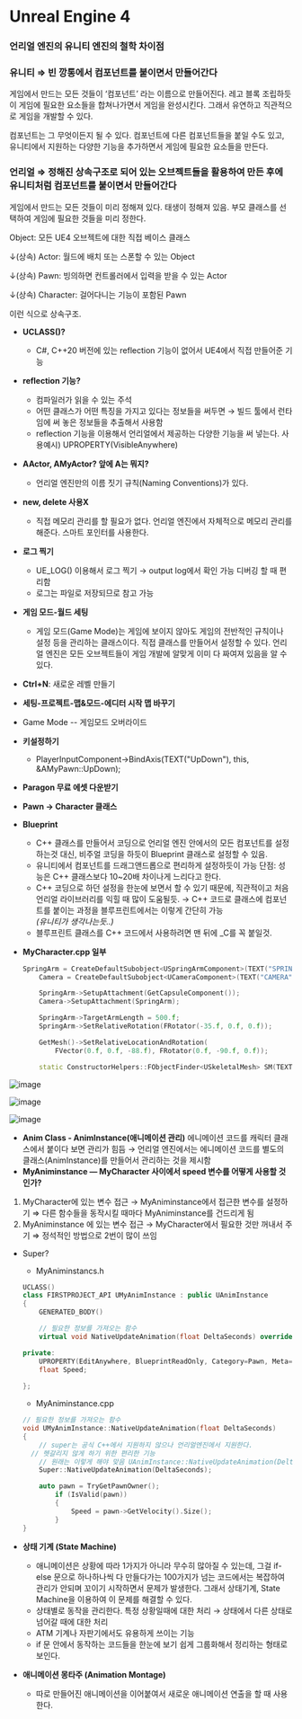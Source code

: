 # Unreal Engine 4

### 언리얼 엔진의 유니티 엔진의 철학 차이점

### **유니티 ⇒ 빈 깡통에서 컴포넌트를 붙이면서 만들어간다**

 게임에서 만드는 모든 것들이 ‘컴포넌트’ 라는 이름으로 만들어진다. 레고 블록 조립하듯이 게임에 필요한 요소들을 합쳐나가면서 게임을 완성시킨다. 그래서 유연하고 직관적으로 게임을 개발할 수 있다.

 컴포넌트는 그 무엇이든지 될 수 있다. 컴포넌트에 다른 컴포넌트들을 붙일 수도 있고, 유니티에서 지원하는 다양한 기능을 추가하면서 게임에 필요한 요소들을 만든다.

### 언리얼 ⇒ 정해진 상속구조로 되어 있는 오브젝트들을 활용하여 만든 후에 유니티처럼 컴포넌트를 붙이면서 만들어간다

 게임에서 만드는 모든 것들이 미리 정해져 있다. 태생이 정해져 있음. 부모 클래스를 선택하여 게임에 필요한 것들을 미리 정한다. 

Object: 모든 UE4 오브젝트에 대한 직접 베이스 클래스

↓(상속)
Actor: 월드에 배치 또는 스폰할 수 있는 Object

↓(상속)
Pawn: 빙의하면 컨트롤러에서 입력을 받을 수 있는 Actor

↓(상속)
Character: 걸어다니는 기능이 포함된 Pawn

이런 식으로 상속구조.

- **UCLASS()?**  
  - C#, C++20 버전에 있는 reflection 기능이 없어서 UE4에서 직접 만들어준 기능

- **reflection 기능?**
  - 컴파일러가 읽을 수 있는 주석
  - 어떤 클래스가 어떤 특징을 가지고 있다는 정보들을 써두면 → 빌드 툴에서 런타임에 써 놓은 정보들을 추출해서 사용함
  - reflection 기능을 이용해서 언리얼에서 제공하는 다양한 기능을 써 넣는다.
    사용예시) UPROPERTY(VisibleAnywhere)

- **AActor, AMyActor? 앞에 A는 뭐지?**
  - 언리얼 엔진만의 이름 짓기 규칙(Naming Conventions)가 있다.

- **new, delete 사용X**
  - 직접 메모리 관리를 할 필요가 없다. 언리얼 엔진에서 자체적으로 메모리 관리를 해준다. 스마트 포인터를 사용한다.

- **로그 찍기**
  - UE_LOG() 이용해서 로그 찍기 → output log에서 확인 가능 디버깅 할 때 편리함
  - 로그는 파일로 저장되므로 참고 가능

- **게임 모드-월드 세팅**
  - 게임 모드(Game Mode)는 게임에 보이지 않아도 게임의 전반적인 규칙이나 설정 등을 관리하는 클래스이다. 직접 클래스를 만들어서 설정할 수 있다. 언리얼 엔진은 모든 오브젝트들이 게임 개발에 알맞게 이미 다 짜여져 있음을 알 수 있다.

- **Ctrl+N**: 새로운 레벨 만들기

- **세팅-프로젝트-맵&모드-에디터 시작 맵 바꾸기**

- Game Mode -- 게임모드 오버라이드 

- **키설정하기**
  - PlayerInputComponent->BindAxis(TEXT("UpDown"), this, &AMyPawn::UpDown);

- **Paragon 무료 에셋 다운받기**

- **Pawn → Character 클래스**

- **Blueprint**
    - C++ 클래스를 만들어서 코딩으로 언리얼 엔진 안에서의 모든 컴포넌트를 설정하는것 대신, 비주얼 코딩을 하듯이 Blueprint 클래스로 설정할 수 있음.
    - 유니티에서 컴포넌트를 드래그앤드롭으로 편리하게 설정하듯이 가능
     단점: 성능은 C++ 클래스보다 10~20배 차이나게 느리다고 한다.
    - C++ 코딩으로 하던 설정을 한눈에 보면서 할 수 있기 때문에, 직관적이고 처음 언리얼 라이브러리를 익힐 때 많이 도움될듯.
    → C++ 코드로 클래스에 컴포넌트를 붙이는 과정을 블루프린트에서는 이렇게 간단히 가능  
    *(유니티가 생각나는듯..)*
    - 블루프린트 클래스를 C++ 코드에서 사용하려면 맨 뒤에 _C를 꼭 붙일것.
- **MyCharacter.cpp 일부**
    ```cpp
    SpringArm = CreateDefaultSubobject<USpringArmComponent>(TEXT("SPRINGARM"));
    	Camera = CreateDefaultSubobject<UCameraComponent>(TEXT("CAMERA"));
    
    	SpringArm->SetupAttachment(GetCapsuleComponent());
    	Camera->SetupAttachment(SpringArm);
    
    	SpringArm->TargetArmLength = 500.f;
    	SpringArm->SetRelativeRotation(FRotator(-35.f, 0.f, 0.f));
    
    	GetMesh()->SetRelativeLocationAndRotation(
    		FVector(0.f, 0.f, -88.f), FRotator(0.f, -90.f, 0.f));
    
    	static ConstructorHelpers::FObjectFinder<USkeletalMesh> SM(TEXT("SkeletalMesh'/Game/ParagonWraith/Characters/Heroes/Wraith/Meshes/Wraith.Wraith'"));
    ```

![image](https://github.com/JiHyeong-Hong/note/blob/master/images/%EC%96%B8%EB%A6%AC%EC%96%BC%EC%97%94%EC%A7%844/Untitled%201.png)

![image](https://github.com/JiHyeong-Hong/note/blob/master/images/%EC%96%B8%EB%A6%AC%EC%96%BC%EC%97%94%EC%A7%844/Untitled%202.png)

![image](https://github.com/JiHyeong-Hong/note/blob/master/images/%EC%96%B8%EB%A6%AC%EC%96%BC%EC%97%94%EC%A7%844/Untitled.png)

- **Anim Class - AnimInstance(애니메이션 관리)**
에니메이션 코드를 캐릭터 클래스에서 붙이다 보면 관리가 힘듬 → 언리얼 엔진에서는 에니메이션 코드를 별도의 클래스(AnimInstance)를 만들어서 관리하는 것을 제시함
- **MyAniminstance — MyCharacter 사이에서 speed 변수를 어떻게 사용할 것인가?**
1) MyCharacter에 있는 변수 접근 → MyAniminstance에서 접근한 변수를 설정하기
 ⇒ 다른 함수들을 동작시킬 때마다 MyAniminstance를 건드리게 됨
2) MyAniminstance 에 있는 변수 접근 → MyCharacter에서 필요한 것만 꺼내서 주기
 ⇒ 정석적인 방법으로 2번이 많이 쓰임

- Super?
    - MyAniminstancs.h
    
    ```cpp
    UCLASS()
    class FIRSTPROJECT_API UMyAnimInstance : public UAnimInstance
    {
    	GENERATED_BODY()
    
    	// 필요한 정보를 가져오는 함수
    	virtual void NativeUpdateAnimation(float DeltaSeconds) override;
    
    private:
    	UPROPERTY(EditAnywhere, BlueprintReadOnly, Category=Pawn, Meta=(AllowPrivateAccess=true) )
    	float Speed;
    	
    };
    ```
    
    - MyAniminstance.cpp
    
    ```cpp
    // 필요한 정보를 가져오는 함수
    void UMyAnimInstance::NativeUpdateAnimation(float DeltaSeconds)
    {
    	// super는 공식 C++에서 지원하지 않으나 언리얼엔진에서 지원한다.
      // 헷갈리지 않게 하기 위한 편리한 기능
    	// 원래는 이렇게 해야 맞음 UAnimInstance::NativeUpdateAnimation(DeltaSeconds);
    	Super::NativeUpdateAnimation(DeltaSeconds); 
    
    	auto pawn = TryGetPawnOwner();
    		if (IsValid(pawn))
    		{
    			Speed = pawn->GetVelocity().Size();
    		}
    }
    ```
- **상태 기계 (State Machine)**
  - 애니메이션은 상황에 따라 1가지가 아니라 무수히 많아질 수 있는데, 그걸 if-else 문으로 하나하나씩 다 만들다가는 100가지가 넘는 코드에서는 복잡하여 관리가 안되며 꼬이기 시작하면서 문제가 발생한다. 그래서 상태기계, State Machine을 이용하여 이 문제를 해결할 수 있다.
  - 상태별로 동작을 관리한다. 
    특정 상황일때에 대한 처리 → 상태에서 다른 상태로 넘어갈 때에 대한 처리
  - ATM 기계나 자판기에서도 유용하게 쓰이는 기능
  - if 문 안에서 동작하는 코드들을 한눈에 보기 쉽게 그룹화해서 정리하는 형태로 보인다.
- **애니메이션 몽타주 (Animation Montage)**
  - 따로 만들어진 애니메이션을 이어붙여서 새로운 애니메이션 연출을 할 때 사용한다.